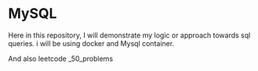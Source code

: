 # MySQL
Here in this repository, I will demonstrate my logic or approach towards sql queries.
i will be using docker and Mysql container.

And also leetcode _50_problems
